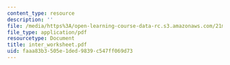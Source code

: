 ```yaml
---
content_type: resource
description: ''
file: /media/https%3A/open-learning-course-data-rc.s3.amazonaws.com/21m-262-modern-music-1900-1960-fall-2006/faaa83b3505e1ded9839c547ff069d73_inter_worksheet.pdf
file_type: application/pdf
resourcetype: Document
title: inter_worksheet.pdf
uid: faaa83b3-505e-1ded-9839-c547ff069d73
---
```

